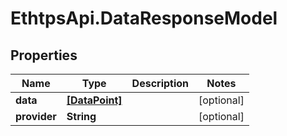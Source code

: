 # EthtpsApi.DataResponseModel

## Properties

Name | Type | Description | Notes
------------ | ------------- | ------------- | -------------
**data** | [**[DataPoint]**](DataPoint.md) |  | [optional] 
**provider** | **String** |  | [optional] 


